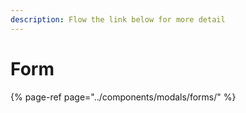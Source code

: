 ```yaml
---
description: Flow the link below for more detail
---
```


# Form

{% page-ref page="../components/modals/forms/" %}

